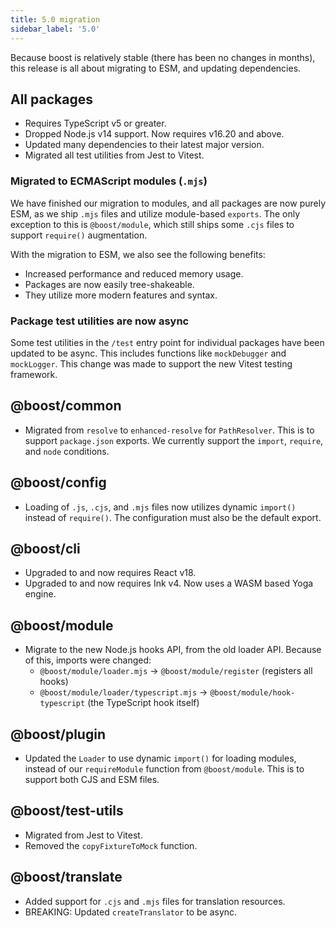 ```yaml
---
title: 5.0 migration
sidebar_label: '5.0'
---
```


Because boost is relatively stable (there has been no changes in months), this release is all about
migrating to ESM, and updating dependencies.

## All packages

- Requires TypeScript v5 or greater.
- Dropped Node.js v14 support. Now requires v16.20 and above.
- Updated many dependencies to their latest major version.
- Migrated all test utilities from Jest to Vitest.

### Migrated to ECMAScript modules (`.mjs`)

We have finished our migration to modules, and all packages are now purely ESM, as we ship `.mjs`
files and utilize module-based `exports`. The only exception to this is `@boost/module`, which still
ships some `.cjs` files to support `require()` augmentation.

With the migration to ESM, we also see the following benefits:

- Increased performance and reduced memory usage.
- Packages are now easily tree-shakeable.
- They utilize more modern features and syntax.

### Package test utilities are now async

Some test utilities in the `/test` entry point for individual packages have been updated to be
async. This includes functions like `mockDebugger` and `mockLogger`. This change was made to support
the new Vitest testing framework.

## @boost/common

- Migrated from `resolve` to `enhanced-resolve` for `PathResolver`. This is to support
  `package.json` exports. We currently support the `import`, `require`, and `node` conditions.

## @boost/config

- Loading of `.js`, `.cjs`, and `.mjs` files now utilizes dynamic `import()` instead of `require()`.
  The configuration must also be the default export.

## @boost/cli

- Upgraded to and now requires React v18.
- Upgraded to and now requires Ink v4. Now uses a WASM based Yoga engine.

## @boost/module

- Migrate to the new Node.js hooks API, from the old loader API. Because of this, imports were
  changed:
  - `@boost/module/loader.mjs` -> `@boost/module/register` (registers all hooks)
  - `@boost/module/loader/typescript.mjs` -> `@boost/module/hook-typescript` (the TypeScript hook
    itself)

## @boost/plugin

- Updated the `Loader` to use dynamic `import()` for loading modules, instead of our `requireModule`
  function from `@boost/module`. This is to support both CJS and ESM files.

## @boost/test-utils

- Migrated from Jest to Vitest.
- Removed the `copyFixtureToMock` function.

## @boost/translate

- Added support for `.cjs` and `.mjs` files for translation resources.
- BREAKING: Updated `createTranslator` to be async.
